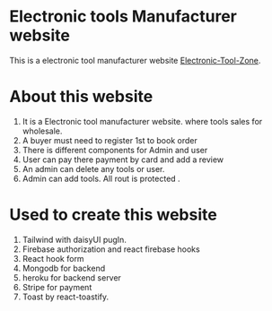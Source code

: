 # Electronic tools Manufacturer website

This is a electronic tool manufacturer website  [Electronic-Tool-Zone](https://electronic-tool-zone.web.app/).

# About this website
1. It is a Electronic tool manufacturer website. where tools sales for wholesale.
2. A buyer must need to register 1st to book order
3. There is different components for Admin and user
4. User can pay there payment by card and add a review
5. An admin can delete any tools or user.
6. Admin can add tools. All rout is protected .

# Used to create this website
1. Tailwind with daisyUI pugIn.
2. Firebase authorization and react firebase hooks
3. React hook form
4. Mongodb for backend
5. heroku for backend server
6. Stripe for payment
7. Toast by react-toastify.